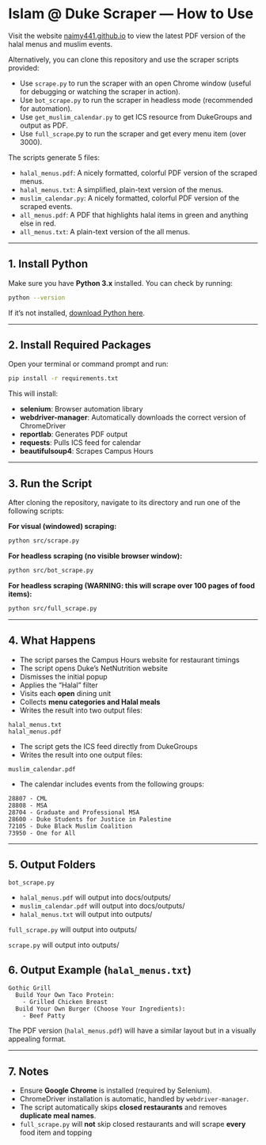 # Islam @ Duke Scraper — How to Use

Visit the website [naimy441.github.io](https://naimy441.github.io) to view the latest PDF version of the halal menus and muslim events.

Alternatively, you can clone this repository and use the scraper scripts provided:

- Use `scrape.py` to run the scraper with an open Chrome window (useful for debugging or watching the scraper in action).
- Use `bot_scrape.py` to run the scraper in headless mode (recommended for automation).
- Use `get_muslim_calendar.py` to get ICS resource from DukeGroups and output as PDF.
- Use `full_scrape`.py to run the scraper and get every menu item (over 3000).

The scripts generate 5 files:
- `halal_menus.pdf`: A nicely formatted, colorful PDF version of the scraped menus.
- `halal_menus.txt`: A simplified, plain-text version of the menus.
- `muslim_calendar.py`: A nicely formatted, colorful PDF version of the scraped events.
- `all_menus.pdf`: A PDF that highlights halal items in green and anything else in red.
- `all_menus.txt`: A plain-text version of the all menus.

---

## 1. Install Python

Make sure you have **Python 3.x** installed. You can check by running:

```bash
python --version
```

If it’s not installed, [download Python here](https://www.python.org/downloads/).

---

## 2. Install Required Packages

Open your terminal or command prompt and run:

```bash
pip install -r requirements.txt
```

This will install:

- **selenium**: Browser automation library  
- **webdriver-manager**: Automatically downloads the correct version of ChromeDriver
- **reportlab**: Generates PDF output
- **requests**: Pulls ICS feed for calendar
- **beautifulsoup4**: Scrapes Campus Hours

---

## 3. Run the Script

After cloning the repository, navigate to its directory and run one of the following scripts:

**For visual (windowed) scraping:**

```bash
python src/scrape.py
```

**For headless scraping (no visible browser window):**

```bash
python src/bot_scrape.py
```

**For headless scraping (WARNING: this will scrape over 100 pages of food items):**

```bash
python src/full_scrape.py
```

---

## 4. What Happens

- The script parses the Campus Hours website for restaurant timings
- The script opens Duke’s NetNutrition website  
- Dismisses the initial popup  
- Applies the “Halal” filter  
- Visits each **open** dining unit  
- Collects **menu categories and Halal meals**  
- Writes the result into two output files:

```
halal_menus.txt
halal_menus.pdf
```

- The script gets the ICS feed directly from DukeGroups
- Writes the result into one output files:

```
muslim_calendar.pdf
```

 - The calendar includes events from the following groups:
```
28807 - CML
28808 - MSA
28704 - Graduate and Professional MSA
28600 - Duke Students for Justice in Palestine
72105 - Duke Black Muslim Coalition
73950 - One for All
```

---

## 5. Output Folders

`bot_scrape.py`
- `halal_menus.pdf` will output into docs/outputs/
- `muslim_calendar.pdf` will output into docs/outputs/
- `halal_menus.txt` will output into outputs/  

`full_scrape.py` will output into outputs/  

`scrape.py` will output into outputs/  

## 6. Output Example (`halal_menus.txt`)

```
Gothic Grill
  Build Your Own Taco Protein:
    - Grilled Chicken Breast
  Build Your Own Burger (Choose Your Ingredients):
    - Beef Patty
```

The PDF version (`halal_menus.pdf`) will have a similar layout but in a visually appealing format.

---

## 7. Notes

- Ensure **Google Chrome** is installed (required by Selenium).
- ChromeDriver installation is automatic, handled by `webdriver-manager`.
- The script automatically skips **closed restaurants** and removes **duplicate meal names**.
- `full_scrape.py` will **not** skip closed restaurants and will scrape **every** food item and topping
